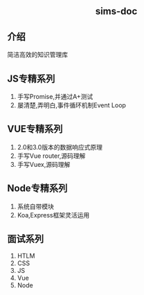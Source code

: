 <!--
 * @Author: Jingdongdong
 * @Date: 2021-10-08 16:31:39
 * @LastEditTime: 2022-04-11 20:14:42
 * @LastEditors: Please set LastEditors
 * @Description:
-->

<h2 align="center">sims-doc</h2>

## 介绍 
简洁高效的知识管理库

## JS专精系列
1. 手写Promise,并通过A+测试
2. 屡清楚,弄明白,事件循环机制Event Loop

## VUE专精系列
1. 2.0和3.0版本的数据响应式原理
2. 手写Vue router,源码理解
4. 手写Vuex,源码理解 

## Node专精系列
1. 系统自带模块
2. Koa,Express框架灵活运用

 
## 面试系列
1. HTLM
2. CSS
3. JS
4. Vue 
5. Node